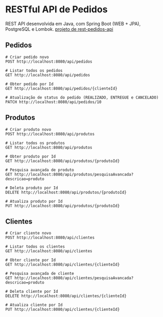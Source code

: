 
# RESTful API de Pedidos

REST API desenvolvida em Java, com Spring Boot (WEB + JPA), PostgreSQL e Lombok.
[projeto de rest-pedidos-api](https://github.com/users/daviddev16/projects/5)

## Pedidos
````
# Criar pedido novo
POST http://localhost:8080/api/pedidos

# Listar todos os pedidos
GET http://localhost:8080/api/pedidos

# Obter pedido por Id
GET http://localhost:8080/api/pedidos/{clienteId}

# Atualização de status do pedido (REALIZADO, ENTREGUE e CANCELADO)
PATCH http://localhost:8080/api/pedidos/10
````

## Produtos
````
# Criar produto novo
POST http://localhost:8080/api/produtos

# Listar todos os produtos
GET http://localhost:8080/api/produtos

# Obter produto por Id
GET http://localhost:8080/api/produtos/{produtoId}

# Pesquisa avançada de produto
GET http://localhost:8080/api/produtos/pesquisaAvancada?descricao=produto

# Deleta produto por Id
DELETE http://localhost:8080/api/produtos/{produtoId}

# Atualiza produto por Id
PUT http://localhost:8080/api/produtos/{produtoId}
````

## Clientes
````
# Criar cliente novo
POST http://localhost:8080/api/clientes

# Listar todos os clientes
GET http://localhost:8080/api/clientes

# Obter cliente por Id
GET http://localhost:8080/api/clientes/{clienteId}

# Pesquisa avançada de cliente
GET http://localhost:8080/api/clientes/pesquisaAvancada?descricao=produto

# Deleta cliente por Id
DELETE http://localhost:8080/api/clientes/{clienteId}

# Atualiza cliente por Id
PUT http://localhost:8080/api/clientes/{clienteId}
````
